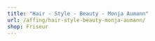 ```yaml
---
title: "Hair - Style - Beauty - Monja Aumann"
url: /affing/hair-style-beauty-monja-aumann/
shop: Friseur
---
```

